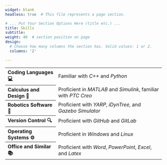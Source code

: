 ```yaml
---
widget: blank
headless: true  # This file represents a page section.

# ... Put Your Section Options Here (title etc.) ...
title: Skills
subtitle:
weight: 40  # section position on page
design:
  # Choose how many columns the section has. Valid values: 1 or 2.
  columns: '2'

---
```


<table class="skills-table">
  <tr>
    <th style="text-align: left;">Coding Languages 💻</th>
    <td>Familiar with <em>C++</em> and <em>Python</em></td>
  </tr>
  <tr>
    <th style="text-align: left;">Calculus and Design 🔧</th>
    <td>Proficient in <em>MATLAB</em> and <em>Simulink</em>, familiar with <em>PTC Creo</em></td>
  </tr>
  <tr>
    <th style="text-align: left;">Robotics Software 🤖</th>
    <td>Proficient with <em>YARP</em>, <em>iDynTree</em>, and <em>Gazebo Simulator</em></td>
  </tr>
  <tr>
    <th style="text-align: left;">Version Control 🔍</th>
    <td>Proficient with <em>GitHub</em> and <em>GitLab</em></td>
  </tr>
  <tr>
    <th style="text-align: left;">Operating Systems ⚙️</th>
    <td>Proficient in <em>Windows</em> and <em>Linux</em></td>
  </tr>
  <tr>
    <th style="text-align: left;">Office and Similar 📚</th>
    <td>Proficient with <em>Word</em>, <em>PowerPoint</em>, <em>Excel</em>, and <em>Latex</em></td>
  </tr>
</table>
